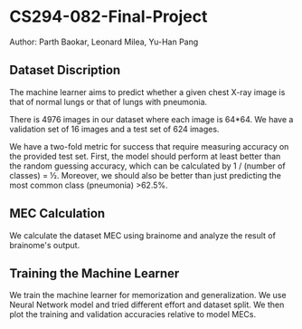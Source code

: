 # CS294-082-Final-Project
Author: Parth Baokar, Leonard Milea, Yu-Han Pang
## Dataset Discription
The machine learner aims to predict whether a given chest X-ray image is that of normal lungs or that of lungs with pneumonia.

There is 4976 images in our dataset where each image is 64*64. We have a validation set of 16 images and a test set of 624 images.

We have a two-fold metric for success that require measuring accuracy on the provided test set. First, the model should perform at least better than the random guessing accuracy, which can be calculated by 1 / (number of classes) = ½. Moreover, we should also be better than just predicting the most common class (pneumonia) >62.5%.

## MEC Calculation
We calculate the dataset MEC using brainome and analyze the result of brainome's output.

## Training the Machine Learner
We train the machine learner for memorization and generalization.
We use Neural Network model and tried different effort and dataset split. We then plot the training and validation accuracies relative to model MECs.
